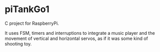 # piTankGo1

C project for RaspberryPi.

It uses FSM, timers and interruptions to integrate a music player and the movement of vertical and horizontal servos, 
as if it was some kind of shooting toy.
